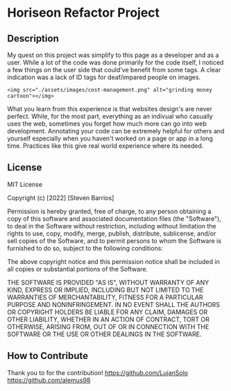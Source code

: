 # Horiseon Refactor Project

## Description

My quest on this project was simplify to this page as a developer and as a user. While a lot of the code was done primarily for the code itself, I noticed a few things on the user side that could've benefit from some tags. A clear indication was a lack of ID tags for deaf/impared people on images. 
```
<img src="./assets/images/cost-management.png" alt="grinding money cartoon"></img>
```
What you learn from this experience is that websites design's are never perfect. While, for the most part, everything as an indivual who casually uses the web, sometimes you forget how much more can go into web development. Annotating your code can be extremely helpful for others and yourself especially when you haven't worked on a page or app in a long time. Practices like this give real world experience where its needed. 

## License
MIT License

Copyright (c) [2022] [Steven Barrios]

Permission is hereby granted, free of charge, to any person obtaining a copy
of this software and associated documentation files (the "Software"), to deal
in the Software without restriction, including without limitation the rights
to use, copy, modify, merge, publish, distribute, sublicense, and/or sell
copies of the Software, and to permit persons to whom the Software is
furnished to do so, subject to the following conditions:

The above copyright notice and this permission notice shall be included in all
copies or substantial portions of the Software.

THE SOFTWARE IS PROVIDED "AS IS", WITHOUT WARRANTY OF ANY KIND, EXPRESS OR
IMPLIED, INCLUDING BUT NOT LIMITED TO THE WARRANTIES OF MERCHANTABILITY,
FITNESS FOR A PARTICULAR PURPOSE AND NONINFRINGEMENT. IN NO EVENT SHALL THE
AUTHORS OR COPYRIGHT HOLDERS BE LIABLE FOR ANY CLAIM, DAMAGES OR OTHER
LIABILITY, WHETHER IN AN ACTION OF CONTRACT, TORT OR OTHERWISE, ARISING FROM,
OUT OF OR IN CONNECTION WITH THE SOFTWARE OR THE USE OR OTHER DEALINGS IN THE
SOFTWARE.
## How to Contribute
Thank you to for the contribution!
https://github.com/LujanSolo
https://github.com/alemus98

